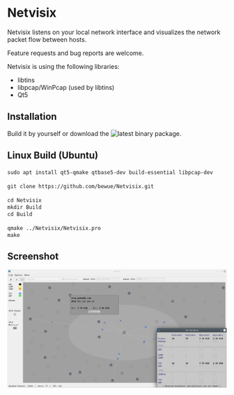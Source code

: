 # Netvisix
Netvisix listens on your local network interface and visualizes the network packet flow between hosts.

Feature requests and bug reports are welcome.

Netvisix is using the following libraries:  
- libtins   
- libpcap/WinPcap (used by libtins)   
- Qt5

## Installation
Build it by yourself or download the ![latest](https://github.com/bewue/Netvisix/releases/latest) binary package.

## Linux Build (Ubuntu)
    sudo apt install qt5-qmake qtbase5-dev build-essential libpcap-dev

    git clone https://github.com/bewue/Netvisix.git

    cd Netvisix
    mkdir Build
    cd Build

    qmake ../Netvisix/Netvisix.pro
    make

## Screenshot
![](https://github.com/bewue/Misc/blob/main/Pictures/Netvisix.png)
